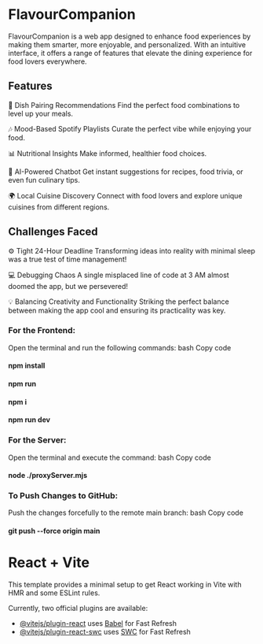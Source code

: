 # FlavourCompanion


FlavourCompanion is a web app designed to enhance food experiences by making them smarter, more enjoyable, and personalized. With an intuitive interface, it offers a range of features that elevate the dining experience for food lovers everywhere.

## Features

🍴 Dish Pairing Recommendations
Find the perfect food combinations to level up your meals.

🎶 Mood-Based Spotify Playlists
Curate the perfect vibe while enjoying your food.

📊 Nutritional Insights
Make informed, healthier food choices.

💬 AI-Powered Chatbot
Get instant suggestions for recipes, food trivia, or even fun culinary tips.

🌍 Local Cuisine Discovery
Connect with food lovers and explore unique cuisines from different regions.

## Challenges Faced

⚙️ Tight 24-Hour Deadline
Transforming ideas into reality with minimal sleep was a true test of time management!

💻 Debugging Chaos
A single misplaced line of code at 3 AM almost doomed the app, but we persevered!

💡 Balancing Creativity and Functionality
Striking the perfect balance between making the app cool and ensuring its practicality was key.


### For the Frontend:

Open the terminal and run the following commands:
bash
Copy code
#### npm install
#### npm run
#### npm i
#### npm run dev


### For the Server:

Open the terminal and execute the command:
bash
Copy code
#### node ./proxyServer.mjs


### To Push Changes to GitHub:

Push the changes forcefully to the remote main branch:
bash
Copy code
#### git push --force origin main




# React + Vite

This template provides a minimal setup to get React working in Vite with HMR and some ESLint rules.

Currently, two official plugins are available:

- [@vitejs/plugin-react](https://github.com/vitejs/vite-plugin-react/blob/main/packages/plugin-react/README.md) uses [Babel](https://babeljs.io/) for Fast Refresh
- [@vitejs/plugin-react-swc](https://github.com/vitejs/vite-plugin-react-swc) uses [SWC](https://swc.rs/) for Fast Refresh
